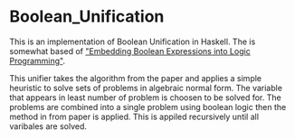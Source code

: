 # Boolean_Unification
This is an implementation of Boolean Unification in Haskell.
The is somewhat based of ["Embedding Boolean Expressions into Logic Programming"](https://core.ac.uk/download/pdf/82206645.pdf).

This unifier takes the algorithm from the paper and applies a simple heuristic to solve sets of problems in algebraic normal form.
The variable that appears in least number of problem is choosen to be solved for.
The problems are combined into a single problem using boolean logic then the method in from paper is applied.
This is appiled recursively until all varibales are solved.